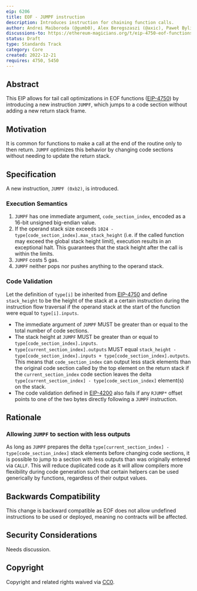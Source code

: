 ```yaml
---
eip: 6206
title: EOF - JUMPF instruction
description: Introduces instruction for chaining function calls.
author: Andrei Maiboroda (@gumb0), Alex Beregszaszi (@axic), Paweł Bylica (@chfast), Matt Garnett (@lightclient)
discussions-to: https://ethereum-magicians.org/t/eip-4750-eof-functions/8195
status: Draft
type: Standards Track
category: Core
created: 2022-12-21
requires: 4750, 5450
---
```


## Abstract

This EIP allows for tail call optimizations in EOF functions ([EIP-4750](./eip-4750.md)) by introducing a new instruction `JUMPF`, which jumps to a code section without adding a new return stack frame.

## Motivation

It is common for functions to make a call at the end of the routine only to then return. `JUMPF` optimizes this behavior by changing code sections without needing to update the return stack.

## Specification

A new instruction, `JUMPF (0xb2)`, is introduced.

### Execution Semantics

1. `JUMPF` has one immediate argument, `code_section_index`, encoded as a 16-bit unsigned big-endian value.
2. If the operand stack size exceeds `1024 - type[code_section_index].max_stack_height` (i.e. if the called function may exceed the global stack height limit), execution results in an exceptional halt. This guarantees that the stack height after the call is within the limits.
3. `JUMPF` costs 5 gas.
4. `JUMPF` neither pops nor pushes anything to the operand stack.

### Code Validation

Let the definition of `type[i]` be inherited from [EIP-4750](./eip-4750.md) and define `stack_height` to be the height of the stack at a certain instruction during the instruction flow traversal if the operand stack at the start of the function were equal to `type[i].inputs`.

* The immediate argument of `JUMPF` MUST be greater than or equal to the total number of code sections.
* The stack height at `JUMPF` MUST be greater than or equal to `type[code_section_index].inputs`.
* `type[current_section_index].outputs` MUST equal `stack_height - type[code_section_index].inputs + type[code_section_index].outputs`. This means that `code_section_index` can output less stack elements than the original code section called by the top element on the return stack if the `current_section_index` code section leaves the delta `type[current_section_index] - type[code_section_index]` element(s) on the stack.
* The code validation defined in [EIP-4200](./eip-4200.md) also fails if any `RJUMP*` offset points to one of the two bytes directly following a `JUMPF` instruction.

## Rationale

### Allowing `JUMPF` to section with less outputs

As long as `JUMPF` prepares the delta `type[current_section_index] - type[code_section_index]` stack elements before changing code sections, it is possible to jump to a section with less outputs than was originally entered via `CALLF`. This will reduce duplicated code as it will allow compilers more flexibility during code generation such that certain helpers can be used generically by functions, regardless of their output values.

## Backwards Compatibility

This change is backward compatible as EOF does not allow undefined instructions to be used or deployed, meaning no contracts will be affected.

## Security Considerations

Needs discussion.

## Copyright

Copyright and related rights waived via [CC0](../LICENSE.md).
